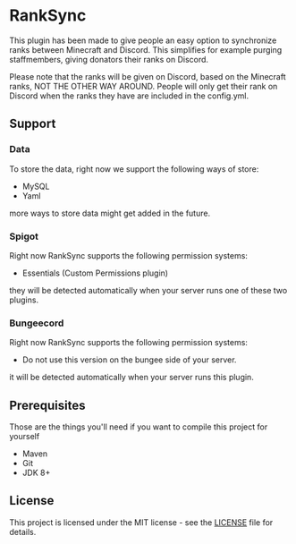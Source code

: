 # RankSync
This plugin has been made to give people an easy option to synchronize
ranks between Minecraft and Discord. This simplifies for example purging staffmembers,
giving donators their ranks on Discord.

Please note that the ranks will be given on Discord, based on the Minecraft ranks, 
NOT THE OTHER WAY AROUND. People will only get their rank on Discord when the ranks
they have are included in the config.yml.

## Support
### Data
To store the data, right now we support the following ways of store:
- MySQL
- Yaml

more ways to store data might get added in the future.

### Spigot
Right now RankSync supports the following permission systems:
- Essentials (Custom Permissions plugin)

they will be detected automatically when your server runs one of these two plugins.

### Bungeecord
Right now RankSync supports the following permission systems:
- <none> Do not use this version on the bungee side of your server.

it will be detected automatically when your server runs this plugin.

## Prerequisites
Those are the things you'll need if you want to compile this project for yourself
- Maven
- Git
- JDK 8+


## License
This project is licensed under the MIT license - see the [LICENSE](LICENSE.md) file for details.
